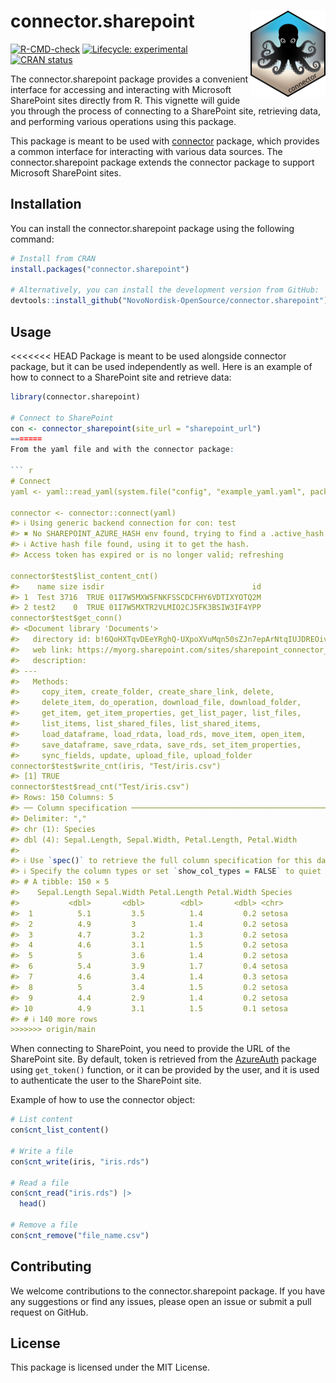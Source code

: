 
<!-- README.md is generated from README.Rmd. Please edit that file -->

# connector.sharepoint <a href="https://nn-opensource.github.io/connector.sharepoint"><img src="man/figures/logo.png" align="right" height="138" alt="connector.sharepoint website" /></a>

<!-- badges: start -->

[![R-CMD-check](https://github.com/NN-OpenSource/connector.sharepoint/actions/workflows/R-CMD-check.yaml/badge.svg)](https://github.com/NN-OpenSource/connector.sharepoint/actions/workflows/R-CMD-check.yaml)
[![Lifecycle:
experimental](https://img.shields.io/badge/lifecycle-experimental-orange.svg)](https://lifecycle.r-lib.org/articles/stages.html#experimental)
[![CRAN
status](https://www.r-pkg.org/badges/version/connector.sharepoint)](https://CRAN.R-project.org/package=connector.sharepoint)
<!-- badges: end -->

The connector.sharepoint package provides a convenient interface for
accessing and interacting with Microsoft SharePoint sites directly from
R. This vignette will guide you through the process of connecting to a
SharePoint site, retrieving data, and performing various operations
using this package.

This package is meant to be used with
[connector](%22https://github.com/NN-OpenSource/connector%22) package,
which provides a common interface for interacting with various data
sources. The connector.sharepoint package extends the connector package
to support Microsoft SharePoint sites.

## Installation

You can install the connector.sharepoint package using the following
command:

``` r
# Install from CRAN
install.packages("connector.sharepoint")

# Alternatively, you can install the development version from GitHub:
devtools::install_github("NovoNordisk-OpenSource/connector.sharepoint")
```

## Usage

<<<<<<< HEAD
Package is meant to be used alongside connector package, but it can be
used independently as well. Here is an example of how to connect to a
SharePoint site and retrieve data:

``` r
library(connector.sharepoint)

# Connect to SharePoint
con <- connector_sharepoint(site_url = "sharepoint_url")
=======
From the yaml file and with the connector package:

``` r
# Connect
yaml <- yaml::read_yaml(system.file("config", "example_yaml.yaml", package = "connector.sharepoint"), eval.expr=TRUE)

connector <- connector::connect(yaml)
#> ℹ Using generic backend connection for con: test
#> ✖ No SHAREPOINT_AZURE_HASH env found, trying to find a .active_hash file
#> ℹ Active hash file found, using it to get the hash.
#> Access token has expired or is no longer valid; refreshing

connector$test$list_content_cnt()
#>    name size isdir                                 id
#> 1  Test 3716  TRUE 01I7W5MXW5FNKFSSCDCFHY6VDTIXYOTQ2M
#> 2 test2    0  TRUE 01I7W5MXTR2VLMIO2CJ5FK3BSIW3IF4YPP
connector$test$get_conn()
#> <Document library 'Documents'>
#>   directory id: b!6QoHXTqvDEeYRghQ-UXpoXVuMqn50sZJn7epArNtqIUJDREOivAlTKJXanJ6ONkN 
#>   web link: https://myorg.sharepoint.com/sites/sharepoint_connector_testing/Shared%20Documents 
#>   description:  
#> ---
#>   Methods:
#>     copy_item, create_folder, create_share_link, delete,
#>     delete_item, do_operation, download_file, download_folder,
#>     get_item, get_item_properties, get_list_pager, list_files,
#>     list_items, list_shared_files, list_shared_items,
#>     load_dataframe, load_rdata, load_rds, move_item, open_item,
#>     save_dataframe, save_rdata, save_rds, set_item_properties,
#>     sync_fields, update, upload_file, upload_folder
connector$test$write_cnt(iris, "Test/iris.csv")
#> [1] TRUE
connector$test$read_cnt("Test/iris.csv")
#> Rows: 150 Columns: 5
#> ── Column specification ────────────────────────────────────────────────────────
#> Delimiter: ","
#> chr (1): Species
#> dbl (4): Sepal.Length, Sepal.Width, Petal.Length, Petal.Width
#> 
#> ℹ Use `spec()` to retrieve the full column specification for this data.
#> ℹ Specify the column types or set `show_col_types = FALSE` to quiet this message.
#> # A tibble: 150 × 5
#>    Sepal.Length Sepal.Width Petal.Length Petal.Width Species
#>           <dbl>       <dbl>        <dbl>       <dbl> <chr>  
#>  1          5.1         3.5          1.4         0.2 setosa 
#>  2          4.9         3            1.4         0.2 setosa 
#>  3          4.7         3.2          1.3         0.2 setosa 
#>  4          4.6         3.1          1.5         0.2 setosa 
#>  5          5           3.6          1.4         0.2 setosa 
#>  6          5.4         3.9          1.7         0.4 setosa 
#>  7          4.6         3.4          1.4         0.3 setosa 
#>  8          5           3.4          1.5         0.2 setosa 
#>  9          4.4         2.9          1.4         0.2 setosa 
#> 10          4.9         3.1          1.5         0.1 setosa 
#> # ℹ 140 more rows
>>>>>>> origin/main
```

When connecting to SharePoint, you need to provide the URL of the
SharePoint site. By default, token is retrieved from the
[AzureAuth](%22https://github.com/Azure/AzureAuth%22) package using
`get_token()` function, or it can be provided by the user, and it is
used to authenticate the user to the SharePoint site.

Example of how to use the connector object:

``` r
# List content
con$cnt_list_content()

# Write a file
con$cnt_write(iris, "iris.rds")

# Read a file
con$cnt_read("iris.rds") |> 
  head()

# Remove a file
con$cnt_remove("file_name.csv")
```

## Contributing

We welcome contributions to the connector.sharepoint package. If you
have any suggestions or find any issues, please open an issue or submit
a pull request on GitHub.

## License

This package is licensed under the MIT License.
